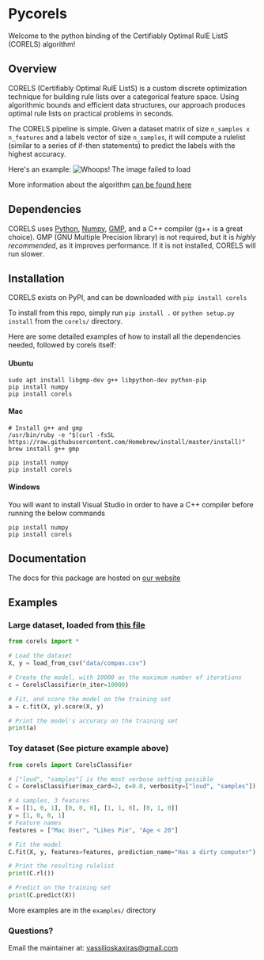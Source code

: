 # Pycorels

Welcome to the python binding of the Certifiably Optimal RulE ListS (CORELS) algorithm!

## Overview

CORELS (Certifiably Optimal RulE ListS) is a custom discrete optimization technique for building rule lists over a categorical feature space. Using algorithmic bounds and efficient data structures, our approach produces optimal rule lists on practical problems in seconds.

The CORELS pipeline is simple. Given a dataset matrix of size `n_samples x n_features` and a labels vector of size `n_samples`, it will compute a rulelist (similar to a series of if-then statements) to predict the labels with the highest accuracy.

Here's an example:
![Whoops! The image failed to load](https://raw.githubusercontent.com/fingoldin/pycorels/master/utils/Corels.png)

More information about the algorithm [can be found here](https://corels.eecs.harvard.edu/corels)

## Dependencies

CORELS uses [Python](https://www.python.org), [Numpy](https://www.numpy.org), [GMP](https://gmplib.org), and a C++ compiler (g++ is a great choice).
GMP (GNU Multiple Precision library) is not required, but it is *highly recommended*, as it improves performance. If it is not installed, CORELS will run slower.

## Installation

CORELS exists on PyPI, and can be downloaded with
`pip install corels`

To install from this repo, simply run `pip install .` or `python setup.py install` from the `corels/` directory.

Here are some detailed examples of how to install all the dependencies needed, followed by corels itself:

#### Ubuntu

```
sudo apt install libgmp-dev g++ libpython-dev python-pip
pip install numpy
pip install corels
```

#### Mac

```
# Install g++ and gmp
/usr/bin/ruby -e "$(curl -fsSL https://raw.githubusercontent.com/Homebrew/install/master/install)"
brew install g++ gmp

pip install numpy
pip install corels
```

#### Windows
You will want to install Visual Studio in order to have a C++ compiler before running the below commands

```
pip install numpy
pip install corels
```

## Documentation

The docs for this package are hosted on [our website](https://corels.eecs.harvard.edu/corels/pycorels/)

## Examples

### Large dataset, loaded from [this file](https://raw.githubusercontent.com/fingoldin/pycorels/master/examples/data/compas.csv)

```python
from corels import *

# Load the dataset
X, y = load_from_csv("data/compas.csv")

# Create the model, with 10000 as the maximum number of iterations 
c = CorelsClassifier(n_iter=10000)

# Fit, and score the model on the training set
a = c.fit(X, y).score(X, y)

# Print the model's accuracy on the training set
print(a)
```

### Toy dataset (See picture example above)

```python
from corels import CorelsClassifier

# ["loud", "samples"] is the most verbose setting possible
C = CorelsClassifier(max_card=2, c=0.0, verbosity=["loud", "samples"])

# 4 samples, 3 features
X = [[1, 0, 1], [0, 0, 0], [1, 1, 0], [0, 1, 0]]
y = [1, 0, 0, 1]
# Feature names
features = ["Mac User", "Likes Pie", "Age < 20"]

# Fit the model
C.fit(X, y, features=features, prediction_name="Has a dirty computer")

# Print the resulting rulelist
print(C.rl())

# Predict on the training set
print(C.predict(X))
```

More examples are in the `examples/` directory


### Questions?
Email the maintainer at: vassilioskaxiras@gmail.com
